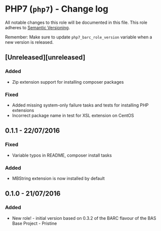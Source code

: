 # PHP7 (`php7`) - Change log

All notable changes to this role will be documented in this file.
This role adheres to [Semantic Versioning](http://semver.org/spec/v2.0.0.html).

Remember: Make sure to update `php7_barc_role_version` variable when a new version is released.

## [Unreleased][unreleased]

### Added

* Zip extension support for installing composer packages 

### Fixed

* Added missing system-only failure tasks and tests for installing PHP extensions
* Incorrect package name in test for XSL extension on CentOS

## 0.1.1 - 22/07/2016

### Fixed

* Variable typos in README, composer install tasks

### Added

* MBString extension is now installed by default

## 0.1.0 - 21/07/2016

### Added

* New role! - initial version based on 0.3.2 of the BARC flavour of the BAS Base Project - Pristine
